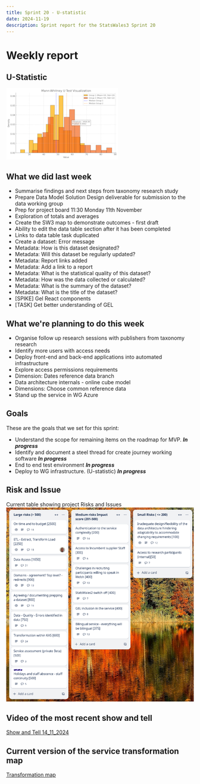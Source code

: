 ```yaml
---
title: Sprint 20 - U-statistic 
date: 2024-11-19
description: Sprint report for the StatsWales3 Sprint 20
---
```


Weekly report
=============

U-Statistic
------------------------------

![U Statistic](UStatisticDiagra.png)

What we did last week
------------------------

- Summarise findings and next steps from taxonomy research study
- Prepare Data Model Solution Design deliverable for submission to the data working group
- Prep for project board 11:30  Monday 11th November
- Exploration of totals and averages
- Create the SW3 map to demonstrate outcomes - first draft
- Ability to edit the data table section after it has been completed
- Links to data table task duplicated
- Create a dataset: Error message
- Metadata: How is this dataset designated?
- Metadata: Will this dataset be regularly updated?
- Metadata: Report links added
- Metadata: Add a link to a report
- Metadata: What is the statistical quality of this dataset?
- Metadata: How was the data collected or calculated?
- Metadata: What is the summary of the dataset?
- Metadata: What is the title of the dataset?
- [SPIKE]  Gel React components
- [TASK] Get better understanding of GEL

What we're planning to do this week
-----------------------------------

- Organise follow up research sessions with publishers from taxonomy research
- Identify more users with access needs
- Deploy front-end and back-end applications into automated infrastructure
- Explore access permissions requirements
- Dimension: Dates reference data branch
- Data architecture internals - online cube model
- Dimensions: Choose common reference data
- Stand up the service in WG Azure

Goals
-----------------------------------

These are the goals that we set for this sprint:
- Understand the scope for remaining items on the roadmap for MVP. <span class="badge bg-info">_**In progress**_</span>
- Identify and document a steel thread for create journey working software <span class="badge bg-info">_**In progress**_</span>
- End to end test environment <span class="badge bg-info">_**In progress**_</span>
- Deploy to WG infrastructure. (U-statistic) <span class="badge bg-info">_**In progress**_</span>

Risk and Issue
-------------------------------
Current table showing project Risks and Issues
![Risks and Issues](RisksAndIssues20241119.png)



Video of the most recent show and tell
--------------------------------------
[Show and Tell 14_11_2024](https://drive.google.com/file/d/18JU6gKGDaFBkK2l1rCvwjJV0aodEnEIU/view?usp=sharing)

Current version of the service transformation map
-------------------------------------------------
[Transformation map](transformationMap.pdf)
